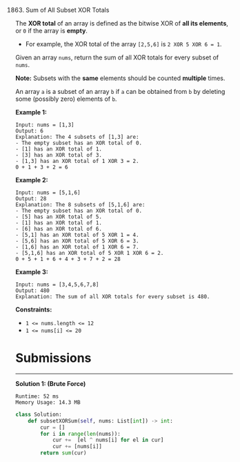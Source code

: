 1863. Sum of All Subset XOR Totals

The **XOR total** of an array is defined as the bitwise XOR of **all its elements**, or `0` if the array is **empty**.

* For example, the XOR total of the array `[2,5,6]` is `2 XOR 5 XOR 6 = 1`.

Given an array `nums`, return the sum of all XOR totals for every subset of `nums`. 

**Note:** Subsets with the **same** elements should be counted **multiple** times.

An array `a` is a subset of an array `b` if `a` can be obtained from `b` by deleting some (possibly zero) elements of `b`.

 

**Example 1:**
```
Input: nums = [1,3]
Output: 6
Explanation: The 4 subsets of [1,3] are:
- The empty subset has an XOR total of 0.
- [1] has an XOR total of 1.
- [3] has an XOR total of 3.
- [1,3] has an XOR total of 1 XOR 3 = 2.
0 + 1 + 3 + 2 = 6
```

**Example 2:**
```
Input: nums = [5,1,6]
Output: 28
Explanation: The 8 subsets of [5,1,6] are:
- The empty subset has an XOR total of 0.
- [5] has an XOR total of 5.
- [1] has an XOR total of 1.
- [6] has an XOR total of 6.
- [5,1] has an XOR total of 5 XOR 1 = 4.
- [5,6] has an XOR total of 5 XOR 6 = 3.
- [1,6] has an XOR total of 1 XOR 6 = 7.
- [5,1,6] has an XOR total of 5 XOR 1 XOR 6 = 2.
0 + 5 + 1 + 6 + 4 + 3 + 7 + 2 = 28
```

**Example 3:**
```
Input: nums = [3,4,5,6,7,8]
Output: 480
Explanation: The sum of all XOR totals for every subset is 480.
```

**Constraints:**

* `1 <= nums.length <= 12`
* `1 <= nums[i] <= 20`

# Submissions
---
**Solution 1: (Brute Force)**
```
Runtime: 52 ms
Memory Usage: 14.3 MB
```
```python
class Solution:
    def subsetXORSum(self, nums: List[int]) -> int:
        cur = []
        for i in range(len(nums)):
            cur +=  [el ^ nums[i] for el in cur]
            cur += [nums[i]]
        return sum(cur)
```